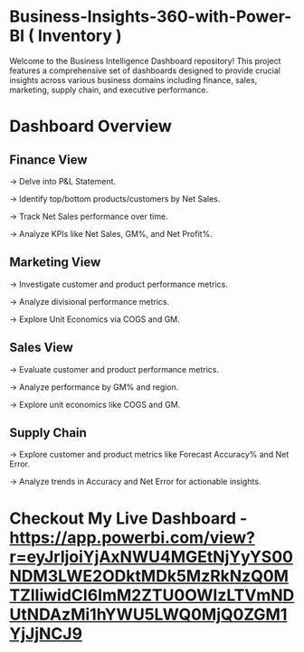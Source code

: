 # Business-Insights-360-with-Power-BI ( Inventory )
Welcome to the Business Intelligence Dashboard repository! This project features a comprehensive set of dashboards designed to provide crucial insights across various business domains including finance, sales, marketing, supply chain, and executive performance.
# Dashboard Overview

## Finance View

-> Delve into P&L Statement.

-> Identify top/bottom products/customers by Net Sales.

-> Track Net Sales performance over time.

-> Analyze KPIs like Net Sales, GM%, and Net Profit%.

## Marketing View

-> Investigate customer and product performance metrics.

-> Analyze divisional performance metrics.

-> Explore Unit Economics via COGS and GM.

## Sales View

-> Evaluate customer and product performance metrics.

-> Analyze performance by GM% and region.

-> Explore unit economics like COGS and GM.

## Supply Chain

-> Explore customer and product metrics like Forecast Accuracy% and Net Error.

-> Analyze trends in Accuracy and Net Error for actionable insights.

# Checkout My Live Dashboard - </a> https://app.powerbi.com/view?r=eyJrIjoiYjAxNWU4MGEtNjYyYS00NDM3LWE2ODktMDk5MzRkNzQ0MTZlIiwidCI6ImM2ZTU0OWIzLTVmNDUtNDAzMi1hYWU5LWQ0MjQ0ZGM1YjJjNCJ9 </a>
